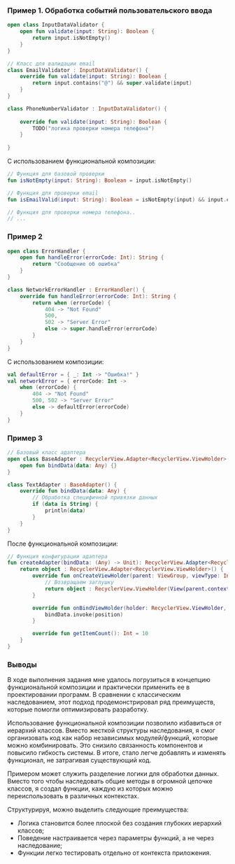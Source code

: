 ### Пример 1. Обработка событий пользовательского ввода

```kotlin
open class InputDataValidator {
    open fun validate(input: String): Boolean {
        return input.isNotEmpty()
    }
}

// Класс для валидации email
class EmailValidator : InputDataValidator() {
    override fun validate(input: String): Boolean {
        return input.contains("@") && super.validate(input)
    }
}

class PhoneNumberValidator : InputDataValidator() {
    
    override fun validate(input: String): Boolean {
        TODO("логика проверки номера телефона")
    }
    
}
```

С использованием функциональной композиции:

```kotlin
// Функция для базовой проверки
fun isNotEmpty(input: String): Boolean = input.isNotEmpty()

// Функция для проверки email
fun isEmailValid(input: String): Boolean = isNotEmpty(input) && input.contains("@")

// Функция для проверки номера телефона..
// ...
```

### Пример 2

```kotlin
open class ErrorHandler {
    open fun handleError(errorCode: Int): String {
        return "Сообщение об ошибка"
    }
}

class NetworkErrorHandler : ErrorHandler() {
    override fun handleError(errorCode: Int): String {
        return when (errorCode) {
            404 -> "Not Found"
            500, 
            502 -> "Server Error"
            else -> super.handleError(errorCode)
        }
    }
}
```

С использованием композиции:

```kotlin
val defaultError = { _: Int -> "Ошибка!" }
val networkError = { errorCode: Int ->
    when (errorCode) {
        404 -> "Not Found"
        500, 502 -> "Server Error"
        else -> defaultError(errorCode)
    }
}
```

### Пример 3

```kotlin
// Базовый класс адаптера
open class BaseAdapter : RecyclerView.Adapter<RecyclerView.ViewHolder>() {
    open fun bindData(data: Any) {}
}

class TextAdapter : BaseAdapter() {
    override fun bindData(data: Any) {
        // Обработка специфичной привязки данных
        if (data is String) {
            println(data)
        }
    }
}
```

После функциональной композиции:

```kotlin
// Функция конфигурации адаптера
fun createAdapter(bindData: (Any) -> Unit): RecyclerView.Adapter<RecyclerView.ViewHolder> {
    return object : RecyclerView.Adapter<RecyclerView.ViewHolder>() {
        override fun onCreateViewHolder(parent: ViewGroup, viewType: Int): RecyclerView.ViewHolder {
            // Возвращаем заглушку
            return object : RecyclerView.ViewHolder(View(parent.context)) {}
        }

        override fun onBindViewHolder(holder: RecyclerView.ViewHolder, position: Int) {
            bindData.invoke(position)
        }

        override fun getItemCount(): Int = 10
    }
}
```

### Выводы

В ходе выполнения задания мне удалось погрузиться в концепцию функциональной композиции и практически применить ее в проектировании программ. 
В сравнении с классическим наследованием, этот подход продемонстрировал ряд преимуществ, которые помогли оптимизировать разработку.

Использование функциональной композиции позволило избавиться от иерархий классов. 
Вместо жесткой структуры наследования, я смог организовать код как набор независимых модулей/функций, которые можно комбинировать. 
Это снизило связанность компонентов и повысило гибкость системы. 
В итоге, стало легче добавлять и изменять функционал, не затрагивая существующий код.

Примером может служить разделение логики для обработки данных. 
Вместо того чтобы наследовать общие методы в огромной цепочке классов, я создал функции, каждую из которых можно переиспользовать в различных контекстах.

Структурируя, можно выделить следующие преимущества:

- Логика становится более плоской без создания глубоких иерархий классов;
- Поведение настраивается через параметры функций, а не через наследование;
- Функции легко тестировать отдельно от контекста приложения.